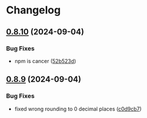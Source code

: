 # Changelog

## [0.8.10](https://github.com/RisaI/unitlib/compare/unitlib-v0.8.9...unitlib-v0.8.10) (2024-09-04)


### Bug Fixes

* npm is cancer ([52b523d](https://github.com/RisaI/unitlib/commit/52b523db3b15cab2f4d75f7492b6bef05aa6ad60))

## [0.8.9](https://github.com/RisaI/unitlib/compare/unitlib-v0.8.8...unitlib-v0.8.9) (2024-09-04)


### Bug Fixes

* fixed wrong rounding to 0 decimal places ([c0d9cb7](https://github.com/RisaI/unitlib/commit/c0d9cb7fe1665639b81abccdd246917d5d77f986))

